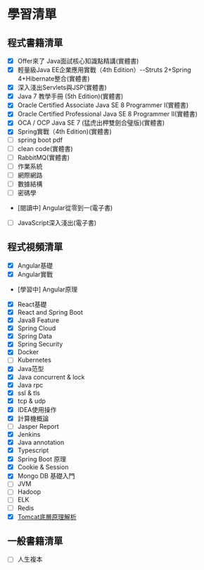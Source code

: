 # 學習清單
## 程式書籍清單
- [x] Offer來了 Java面試核心知識點精講(實體書)
- [x] 輕量級Java EE企業應用實戰（4th Edition）--Struts 2+Spring 4+Hibernate整合(實體書)
- [x] 深入淺出Servlets與JSP(實體書)
- [x] Java 7 教學手冊 (5th Edition)(實體書)
- [x] Oracle Certified Associate Java SE 8 Programmer I(實體書)
- [x] Oracle Certified Professional Java SE 8 Programmer II(實體書)
- [x] OCA / OCP Java SE 7 (猛虎出柙雙劍合璧版)(實體書)
- [x] Spring實戰（4th Edition)(實體書)
- [ ] spring boot pdf
- [ ] clean code(實體書)
- [ ] RabbitMQ(實體書)
- [ ] 作業系統
- [ ] 網際網路
- [ ] 數據結構
- [ ] 密碼學
- [閱讀中] Angular從零到一(電子書)
- [ ] JavaScript深入淺出(電子書)

## 程式視頻清單
- [x] Angular基礎
- [x] Angular實戰
- [學習中] Angular原理
- [x] React基礎
- [x] React and Spring Boot
- [x] Java8 Feature
- [x] Spring Cloud
- [x] Spring Data
- [x] Spring Security
- [x] Docker
- [ ] Kubernetes
- [x] Java范型
- [x] Java concurrent & lock
- [x] Java rpc
- [x] ssl & tls
- [x] tcp & udp
- [x] IDEA使用操作
- [x] 計算機概論
- [ ] Jasper Report
- [x] Jenkins
- [x] Java annotation
- [x] Typescript
- [x] Spring Boot 原理
- [x] Cookie & Session
- [x] Mongo DB 基礎入門
- [ ] JVM
- [ ] Hadoop
- [ ] ELK
- [ ] Redis
- [x] [Tomcat底層原理解析](https://drive.google.com/file/d/1p8CnW4OU_xfRSFWaMXA_ohO6kXuduV0S)

## 一般書籍清單
- [ ] 人生複本
